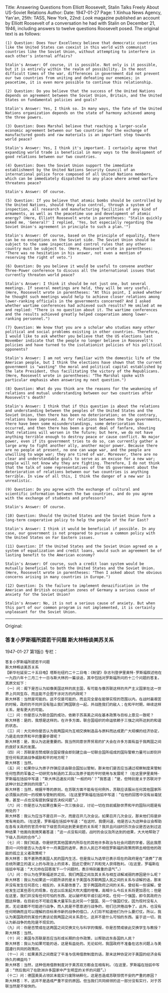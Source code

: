 Title: Answering Questions from Elliott Roosevelt, Stalin Talks Freely About US-Soviet Relations
Author: 
Date: 1947-01-27
Page: 1
Xinhua News Agency, Yan'an, 25th: TASS, New York, 22nd: *Look* magazine published an account by Elliott Roosevelt of a conversation he had with Stalin on December 21, 1946, including answers to twelve questions Roosevelt posed. The original text is as follows:

    (1) Question: Does Your Excellency believe that democratic countries like the United States can coexist in this world with communist countries like the Soviet Union, without attempting to interfere in each other's internal affairs?

    Stalin's Answer: Of course, it is possible. Not only is it possible, but it is entirely within the realm of possibility. In the most difficult times of the war, differences in government did not prevent our two countries from uniting and defeating our enemies; in peacetime, it is even more possible to continue this relationship.

    (2) Question: Do you believe that the success of the United Nations depends on agreement between the Soviet Union, Britain, and the United States on fundamental policies and goals?

    Stalin's Answer: Yes, I think so. In many ways, the fate of the United Nations organization depends on the state of harmony achieved among the three powers.

    (3) Question: Does Marshal believe that reaching a larger-scale economic agreement between our two countries for the exchange of manufactured goods and raw materials is an important step towards world peace?

    Stalin's Answer: Yes, I think it's important. I certainly agree that expanding world trade is beneficial in many ways to the development of good relations between our two countries.

    (4) Question: Does the Soviet Union support the immediate establishment by the United Nations Security Council of an international police force composed of all United Nations members, which can be immediately dispatched to any place where armed warfare threatens peace?

    Stalin's Answer: Of course.

    (5) Question: If you believe that atomic bombs should be controlled by the United Nations, should they also control, through a system of inspection, all research and manufacturing facilities of any kind of armaments, as well as the peacetime use and development of atomic energy? (Here, Elliott Roosevelt wrote in parentheses: "Stalin quickly asked me, 'General?' I replied, 'Yes, but especially regarding the Soviet Union's agreement in principle to such a plan.'")

    Stalin's Answer: Of course, based on the principle of equality, there can be no exceptions on the Soviet side. The Soviet Union should be subject to the same inspection and control rules that any other country must be subject to. (Here, Roosevelt wrote in parentheses: "There was no hesitation in his answer, not even a mention of reserving the right of veto.")

    (6) Question: Do you believe it would be useful to convene another Three-Power conference to discuss all the international issues that currently threaten world peace?

    Stalin's Answer: I think it should be not just one, but several meetings. If several meetings are held, they will be very useful. (Here, Roosevelt wrote in parentheses: "At this point, I asked whether he thought such meetings would help to achieve closer relations among lower-ranking officials in the governments concerned? And I asked whether wartime conferences had achieved such results? He smiled at me and replied: "There is no question about it. The wartime conferences and the results achieved greatly helped cooperation among lower-ranking personnel.")

    (7) Question: We know that you are a scholar who studies many other political and social problems existing in other countries. Therefore, I would like to ask whether you believe that the US elections last November indicate that the people no longer believe in Roosevelt's policies and have turned to the isolationist policies of his political opponents?

    Stalin's Answer: I am not very familiar with the domestic life of the American people, but I think the elections have shown that the current government is "wasting" the moral and political capital established by the late President, thus facilitating the victory of the Republicans. (Here, Roosevelt wrote in parentheses: "The Marshal spoke with particular emphasis when answering my next question.")

    (8) Question: What do you think are the reasons for the weakening of relations and mutual understanding between our two countries after Roosevelt's death?

    Stalin's Answer: I think that if this question is about the relations and understanding between the peoples of the United States and the Soviet Union, then there has been no deterioration; on the contrary, relations have improved. As for relations between the two governments, there have been some misunderstandings, some deterioration has occurred, and then there has been a great deal of fanfare, shouting that relations will worsen in the future; but here, we do not have anything terrible enough to destroy peace or cause conflict. No major power, even if its government tries to do so, can currently gather a large army to fight another ally, another major power. Because there are no people at present, no one can wage war, and the people are unwilling to wage war; they are tired of war. Moreover, there are no clear and understandable goals to serve as an excuse for a new war; people will not know why they are fighting. Therefore, I do not think that the talk of some representatives of the US government about the deterioration of relations between our two countries is anything terrible. In view of all this, I think the danger of a new war is unrealistic.

    (9) Question: Do you agree with the exchange of cultural and scientific information between the two countries, and do you agree with the exchange of students and professors?

    Stalin's Answer: Of course.

    (10) Question: Should the United States and the Soviet Union form a long-term cooperative policy to help the people of the Far East?

    Stalin's Answer: I think it would be beneficial if possible. In any case, our government is not prepared to pursue a common policy with the United States on Far Eastern issues.

    (11) Question: If the United States and the Soviet Union agreed on a system of equalization and credit loans, would such an agreement be of lasting benefit to the American economy?

    Stalin's Answer: Of course, such a credit loan system would be mutually beneficial to both the United States and the Soviet Union. (Here, Roosevelt wrote in parentheses: "Then I asked about the obvious concerns arising in many countries in Europe.")

    (12) Question: Is the failure to implement denazification in the American and British occupation zones of Germany a serious cause of anxiety for the Soviet Union?

    Stalin's Answer: No, it is not a serious cause of anxiety. But when this part of our common program is not implemented, it is certainly unpleasant for the Soviet Union.



<hr /> 

Original: 


### 答复小罗斯福所提若干问题   斯大林畅谈美苏关系

1947-01-27
第1版()
专栏：

    答复小罗斯福所提若干问题
    斯大林畅谈美苏关系
    【新华社延安二十五日电】塔斯社纽约二十二日电：《盼望》杂志刊登伊里奥特·罗斯福叙述他在一九四六年十二月二十一日与斯大林的一篇谈话，其中包括对罗斯福所问的十二个问题的答复。其原文如下：
    （一）问：阁下是否认为如像美国这样的民主国，有可能与像苏联这样的共产主义国家在这一世界上共同生存、而且能不企图干涉对方的内政呢？
    斯大林答：当然是可能的。这不仅是可能的，而且完全是在能够实现的范围以内。在战时最艰苦的时候，政府的不同并没有阻止我们两国联合一起，并战胜我们的敌人；在和平时期，继续这样关系，是有更大的可能。
    （二）问：你是否认为联合国的成功，依赖于苏英美之间在基本政策与目标上意见一致呢？
    斯大林答：是的，我想是这样的。在许多方面，联合国组织的命运依赖于三强之间所达到的和谐的状态。
    （三）问：大元帅你是否认为我两国间为互相交换制造品与原料而达成更广大规模的经济协定，乃是走向世界和平的重要步骤呢？
    斯大林答：是，我认为这是重要的。我当然同意世界贸易的扩大会在许多方面有益于我两国之间的良好关系的发展。
    （四）问：苏联是否赞成联合国安理会即刻建立由一切联合国所组成的国际警察力量可以即刻开至任何有武装战争威胁和平的地方呢？
    斯大林答：当然。
    （五）问：如果你认为原子炸弹应该由联合国加以管制，那末他们是否应当通过视察制度来管制任何性质的军备之一切研究与制造的工具以及原子能的平时使用与发展呢？（在这里伊里奥特·罗斯福在括弧中写道：“斯大林迅速反问我‘一般的吗’？”我答道：“是，但特别是关于苏联对于这种计划之原则的同意”。）
    斯大林答：当然，根据平等的原则，在苏联方面不能有任何例外，苏联应该服从任何其他国家所必须服从的同一的视察与管制的规则。（在这里罗斯福在括弧中写道：“在他的回答中没有丝毫犹豫，甚至一点也没有提到保留否决权问题”。）
    （六）问：你是否认为如果召集另一次三强会议，讨论一切在目前威胁世界和平的国际问题是有用处的？
    斯大林答：我认为应当不是召开一次，而是召开几次会议。如果召开几次会议，那末他们将是非常有用处的。（在这里，罗斯福在括弧中写道：“在这时，我便问道，他是否认为这种会议会帮助在各有关政府的官员中较下级官员间达到更亲密的关系呢？我并且问战时历次会议是否达到过这种结果？他面向我微笑着答道：“这一点没有问题，战时的会议及所达到的结果，大大地帮助了下级人员间的合作”。）
    （七）问：我们知道，你是研究其他国家内所存在的其他许多政治与社会问题的学者，因此我愿意问一问你是否认为去年十一月美国的选举，表示人民已不相信罗斯福的政策而转去相信他的政敌的孤立主义者政策呢？
    斯大林答：我不甚熟悉美国人民的国内生活，但是我认为选举已表示现在的政府是在“浪费”了故总统所建立的道义上的与政治上的资本，因此它便利了共和党人获得胜利。（在这里，罗福斯在括弧中写道：“大元帅在回答我下一个问题时，表示特别着重的语气”。）
    （八）问：你认为在罗斯福逝世之后，我们两国之间及其关系与相互谅解减弱的原因是什么呢？
    斯大林答：我认为如果这一问题所讲的是关于美国与苏联两国人民之间的关系与谅解的话，那末并没有发生任何恶化；相反的，关系是改善了。至于两国政府之间的关系，曾经有一些误解，曾经发生过某些恶化的现象，在这以后发起大吹大擂的喧嚷，高喊什么今后关系将更加恶化；但是在这里，我们并没有任何可怕的东西，足以破坏和平或引起冲突。任何一个强国，即令其政府力图这样做，在目前也不可能召集大量军队去对另一个盟国、另一个强国打仗。因为现时没有人民，无论谁都不可能进行战争，而人民是不愿意进行战争的，他们已厌倦战争了。此外，也没有任何明确而且可以理解的目标来作新的战争的借口，人们将不知道他们为什么要打仗。所以，我认为美国政府的某些代表谈论我两国之间关系恶化，这并不是什么可怕的东西。鉴于这一切，我认为新战争的危险是不现实的。
    （九）问：你是否赞成在这两国之间交换文化与科学的情报，你是否赞成彼此交换学生与教授？
    斯大林答：当然。
    （十）问：美国与苏联是否应当形成长期的合作政策，以帮助远东各国的人民？
    斯大林答：我认为如果可能的话，这是有益处的。无论如何，我国政府不准备在远东问题上与美国遵行共同的政策的。
    （十一）问：如果美苏之间商定了平准与信用借款制度的话，那末这种协定对于美国的经济会有持久的裨益吗？
    斯大林答：当然，这种信用借款制度对于美苏双方都会互相有利。（在这里，罗斯福在括弧中写道：“然后我问了在欧洲许多国家中产生明显的关怀的问题”。）
    （十二）问：德国美英占领区未能实行废除纳粹化，这是否造成苏联惊慌不安的严重的原因？
    斯大林答：不，这并不是造成严重不安的原因。但当我们共同纲领的这一部分没有实行，对于苏联当然是不愉快的。
